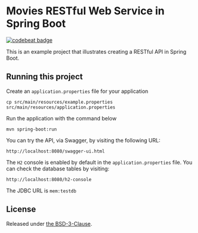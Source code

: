 # Movies RESTful Web Service in Spring Boot

[![codebeat badge][badge]][codebeat]

This is an example project that illustrates creating a RESTful API in Spring Boot.

## Running this project

Create an `application.properties` file for your application

```
cp src/main/resources/example.properties src/main/resources/application.properties
```

Run the application with the command below

```
mvn spring-boot:run
```

You can try the API, via Swagger, by visiting the following URL:

```
http://localhost:8080/swagger-ui.html
```

The `H2` console is enabled by default in the `application.properties` file.
You can check the database tables by visiting:

```
http://localhost:8080/h2-console
```

The JDBC URL is `mem:testdb`

## License

Released under [the BSD-3-Clause][license].

[license]: LICENSE
[badge]: https://codebeat.co/badges/05e1fe89-2a81-46bf-bd21-a924006ea8e5
[codebeat]: https://codebeat.co/projects/github-com-montealegreluis-restful-movies-master
